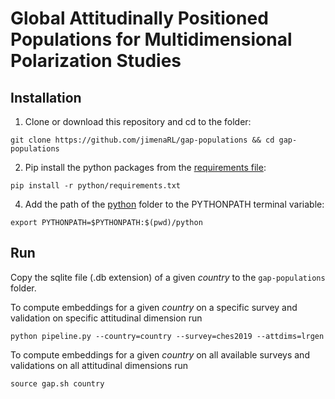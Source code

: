 # Global Attitudinally Positioned Populations for Multidimensional Polarization Studies

## Installation

1. Clone or download this repository and cd to the folder:
```
git clone https://github.com/jimenaRL/gap-populations && cd gap-populations
```
2. Pip install the python packages from  the [requirements file](https://github.com/jimenaRL/gap-populations/tree/main/python/requirements.txt):
```
pip install -r python/requirements.txt
```
4. Add the path of the [python](https://github.com/jimenaRL/gap-populations/tree/main/python) folder to the PYTHONPATH terminal variable:
```
export PYTHONPATH=$PYTHONPATH:$(pwd)/python
```

## Run

Copy the sqlite file (.db extension) of a given *country* to the `gap-populations` folder.

To compute embeddings for a given *country* on a specific survey and validation on specific attitudinal dimension run

```
python pipeline.py --country=country --survey=ches2019 --attdims=lrgen
```

To compute embeddings for a given *country* on all available surveys and validations on all attitudinal dimensions run

```
source gap.sh country
```
